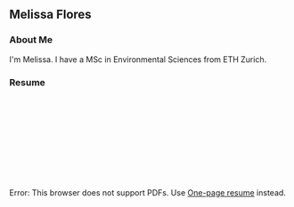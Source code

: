 ## Melissa Flores

### About Me

I'm Melissa. I have a MSc in Environmental Sciences from ETH Zurich. 

### Resume


<object data="{{ mflores.github.io/pdfs/Cultural Vistas Melissa Flores Resume.pdf }}" width="1000" height="1000" type='application/pdf'/><embed src="{{ mflores.github.io/pdfs/Cultural Vistas Melissa Flores Resume.pdf }}" type="application/pdf">
<p>Error: This browser does not support PDFs. Use <a href="mflores.github.io/pdfs/Cultural Vistas Melissa Flores Resume.pdf" target="_blank">One-page resume</a> instead. </p></embed>
</object>


